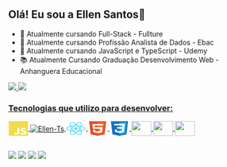 ## Olá! Eu sou a Ellen Santos👋

- 🌱 Atualmente  cursando  Full-Stack - Fullture
- 🌱 Atualmente  cursando  Profissão Analista de Dados - Ebac
- 🌱 Atualmente  cursando JavaScript e TypeScript - Udemy
- 📚 Atualmente Cursando Graduação Desenvolvimento Web - Anhanguera Educacional



<div align="rigth">
     <a href="https://github.com/Ellen-TSantos"> 
   <img width="270px" src="https://github-readme-stats.vercel.app/api?username=Ellen-TSantos&show_icons=true&theme=radical&include_all_commits=true&count_private=true"/> 
   <img width="400px" src="https://github-readme-stats.vercel.app/api/top-langs/?username=Ellen-TSantos&layout-compact&langs_count-16&theme=radical"/>  </div>
    
   
  <h3>Tecnologias que utilizo para desenvolver:</h3>
         
   <div display= "flex">
  <img align="center" alt="Marco-Js" height="30" width="40" src="https://raw.githubusercontent.com/devicons/devicon/master/icons/javascript/javascript-plain.svg">
  <img align="center" alt="Ellen-Ts" height="30" width="40" src="https://cdn.jsdelivr.net/gh/devicons/devicon/icons/typescript/typescript-original.svg">
  <img align="center" alt="Ellen-React" height="30" width="40" src="https://raw.githubusercontent.com/devicons/devicon/master/icons/react/react-original.svg">
  <img align="center" alt="Ellen-HTML" height="30" width="40" src="https://raw.githubusercontent.com/devicons/devicon/master/icons/html5/html5-original.svg">
  <img align="center" alt="Ellen-CSS" height="30" width="40" src="https://raw.githubusercontent.com/devicons/devicon/master/icons/css3/css3-original.svg">
  <img align="center" alto="Ellen-Git" height="30" width="40" src="https://cdn.jsdelivr.net/gh/devicons/devicon/icons/git/git-original.svg">
  <img align="center" alto="Ellen-Git" height="30" width="40" src="https://cdn.jsdelivr.net/gh/devicons/devicon/icons/nodejs/nodejs-original.svg">
   <img align="center" alto="Ellen-Git" height="30" width="40" src="https://cdn.jsdelivr.net/gh/devicons/devicon/icons/python/python-original.svg">
          
   </div>
  

  ##
 <div> 
  <a href = "mailto:ellentatyysousasantos@gmail.com"><img src="https://img.shields.io/badge/-Gmail-%23333?style=for-the-badge&logo=gmail&logoColor=white" target="_blank"></a>
  <a href="https://www.linkedin.com/in/-45875016a" target="_blank"><img src="https://img.shields.io/badge/-LinkedIn-%230077B5?style=for-the-badge&logo=linkedin&logoColor=white" target="_blank"></a> 
 <a href="https://instagram.com" target="_blank"><img src="https://img.shields.io/badge/-Instagram-%23E4405F?style=for-the-badge&logo=instagram&logoColor=white" target="_blank"></a>
   <a href="https://www.twitch.tv/" target="_blank"><img src="https://img.shields.io/badge/Twitch-9146FF?style=for-the-badge&logo=twitch&logoColor=white" target="_blank"></a> 
   
</div>
     

